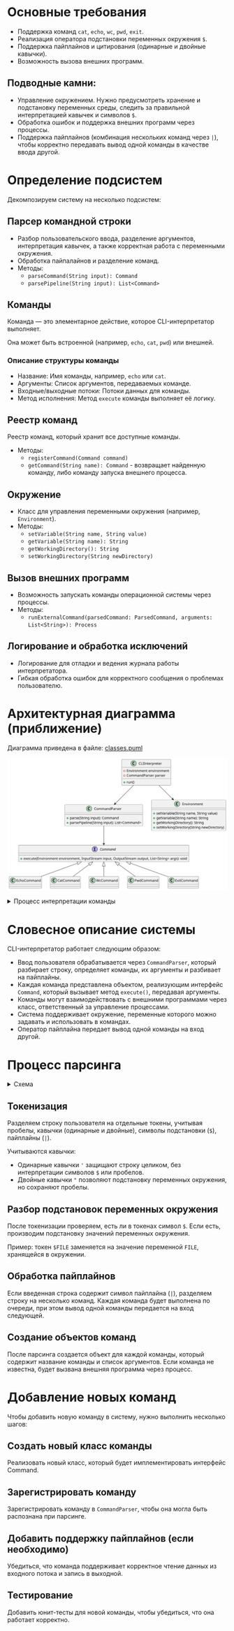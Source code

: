 # Основные требования

- Поддержка команд `cat`, `echo`, `wc`, `pwd`, `exit`.
- Реализация оператора подстановки переменных окружения `$`.
- Поддержка пайплайнов и цитирования (одинарные и двойные кавычки).
- Возможность вызова внешних программ.

## Подводные камни:

- Управление окружением. Нужно предусмотреть хранение и подстановку переменных среды, следить за правильной
  интерпретацией кавычек и символов `$`.
- Обработка ошибок и поддержка внешних программ через процессы.
- Поддержка пайплайнов (комбинация нескольких команд через `|`), чтобы корректно передавать вывод одной команды в
  качестве ввода другой.

# Определение подсистем

Декомпозируем систему на несколько подсистем:

## Парсер командной строки

- Разбор пользовательского ввода, разделение аргументов, интерпретация кавычек, а также корректная
  работа с переменными окружения.
- Обработка пайпалайнов и разделение команд.
- Методы:
    - `parseCommand(String input): Command`
    - `parsePipeline(String input): List<Command>`

## Команды

Команда — это элементарное действие, которое CLI-интерпретатор выполняет.

Она может быть встроенной (например, `echo`, `cat`, `pwd`) или внешней.

### Описание структуры команды

* Название: Имя команды, например, `echo` или `cat`.
* Аргументы: Список аргументов, передаваемых команде.
* Входные/выходные потоки: Потоки данных для команды.
* Метод исполнения: Метод `execute` команды выполняет её логику.

## Реестр команд

Реестр команд, который хранит все доступные команды.

- Методы:
    - `registerCommand(Command command)`
    - `getCommand(String name): Command` - возвращает найденную команду, либо команду запуска внешнего процесса.

## Окружение

- Класс для управления переменными окружения (например, `Environment`).
- Методы:
    - `setVariable(String name, String value)`
    - `getVariable(String name): String`
    - `getWorkingDirectory(): String`
    - `setWorkingDirectory(String newDirectory)`

## Вызов внешних программ

- Возможность запускать команды операционной системы через процессы.
- Методы:
    - `runExternalCommand(parsedCommand: ParsedCommand, arguments: List<String>): Process`

## Логирование и обработка исключений

- Логирование для отладки и ведения журнала работы интерпретатора.
- Гибкая обработка ошибок для корректного сообщения о проблемах пользователю.

# Архитектурная диаграмма (приближение)

Диаграмма приведена в файле: [classes.puml](classes.puml)

![classes.svg](images/classes.svg)

<details>
  <summary>Процесс интерпретации команды</summary>

![parsing.svg](images/parsing.svg)

</details>

# Словесное описание системы

CLI-интерпретатор работает следующим образом:

- Ввод пользователя обрабатывается через `CommandParser`, который разбирает строку, определяет команды, их аргументы и
  разбивает на пайплайны.
- Каждая команда представлена объектом, реализующим интерфейс `Command`, который вызывает метод `execute()`, передавая
  аргументы.
- Команды могут взаимодействовать с внешними программами через класс, ответственный за управление процессами.
- Система поддерживает окружение, переменные которого можно задавать и использовать в командах.
- Оператор пайплайна передает вывод одной команды на вход другой.

# Процесс парсинга

<details>
  <summary>Схема</summary>

![parsing.svg](images/parsing.svg)

</details>

## Токенизация

Разделяем строку пользователя на отдельные токены, учитывая пробелы,
кавычки (одинарные и двойные), символы подстановки (`$`), пайплайны (`|`).

Учитываются кавычки:

* Одинарные кавычки `'` защищают строку целиком, без интерпретации символов `$` или пробелов.
* Двойные кавычки `"` позволяют подстановку переменных окружения, но сохраняют пробелы.

## Разбор подстановок переменных окружения

После токенизации проверяем, есть ли в токенах символ `$`.
Если есть, производим подстановку значений переменных окружения.

Пример: токен `$FILE` заменяется на значение переменной `FILE`, хранящейся в окружении.

## Обработка пайплайнов

Если введенная строка содержит символ пайплайна (`|`), разделяем строку на несколько команд.
Каждая команда будет выполнена по очереди, при этом вывод одной команды передается на вход следующей.

## Создание объектов команд

После парсинга создается объект для каждой команды, который содержит название команды и список аргументов.
Если команда не известна, будет вызвана внешняя программа через процесс.

# Добавление новых команд

Чтобы добавить новую команду в систему, нужно выполнить несколько шагов:

## Создать новый класс команды

Реализовать новый класс, который будет имплементировать интерфейс Command.

## Зарегистрировать команду

Зарегистрировать команду в `CommandParser`, чтобы она могла быть распознана при парсинге.

## Добавить поддержку пайплайнов (если необходимо)

Убедиться, что команда поддерживает корректное чтение данных из входного потока и запись в выходной.

## Тестирование

Добавить юнит-тесты для новой команды, чтобы убедиться, что она работает корректно.